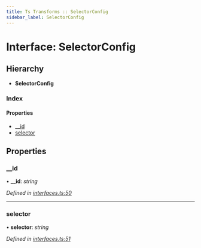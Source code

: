 ```yaml
---
title: Ts Transforms :: SelectorConfig
sidebar_label: SelectorConfig
---
```


# Interface: SelectorConfig

## Hierarchy

* **SelectorConfig**

### Index

#### Properties

* [__id](selectorconfig.md#__id)
* [selector](selectorconfig.md#selector)

## Properties

###  __id

• **__id**: *string*

*Defined in [interfaces.ts:50](https://github.com/terascope/teraslice/blob/6e018493/packages/ts-transforms/src/interfaces.ts#L50)*

___

###  selector

• **selector**: *string*

*Defined in [interfaces.ts:51](https://github.com/terascope/teraslice/blob/6e018493/packages/ts-transforms/src/interfaces.ts#L51)*
